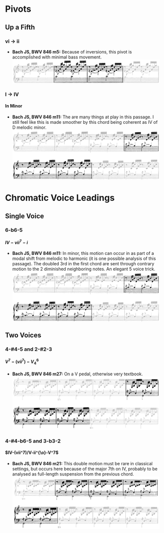 
# Pivots


## Up a Fifth

### vi -> ii

- **Bach JS, BWV 846 m5:** Because of inversions, this pivot is accomplished with minimal bass movement. ![](../images/04_chromatic_devices/Bach_JS-BWV_846_m5.png) 


### I -> IV

#### In Minor

- **Bach JS, BWV 846 m11:** The are many things at play in this passage. I still feel like this is made smoother by  this chord being coherent as IV of D melodic minor. ![](images\\04_chromatic_devices\\Bach_JS-BWV_846_m11.png)


# Chromatic Voice Leadings

## Single Voice

### 6-b6-5

#### $IV-vii^7-i$

- **Bach JS, BWV 846 m11:** In minor, this motion can occur in as part of a modal shift from melodic to harmonic (it is one possible analysis of this passage). The doubled 3rd in the first chord are sent through contrary motion to the 2 diminished neighboring notes. An elegant 5 voice trick. ![](images\\04_chromatic_devices\\Bach_JS-BWV_846_m11.png)

## Two Voices

### 4-#4-5 and 2-#2-3

#### $V^7-(vii^7)-V^6_4$

- **Bach JS, BWV 846 m27:** On a V pedal, otherwise very textbook. ![](images\\04_chromatic_devices\\Bach_JS-BWV_846_m27.png)

### 4-#4-b6-5 and 3-b3-2

#### $IV-(vii^7)/V-ii^{\o}-V^7$

- **Bach JS, BWV 846 m21:** This double motion must be rare in classical settings, but occurs here because of the major 7th on IV, probably to be analysed as full-length suspension from the previous chord. ![](images\\04_chromatic_devices\\Bach_JS-BWV_846_m21.png)


